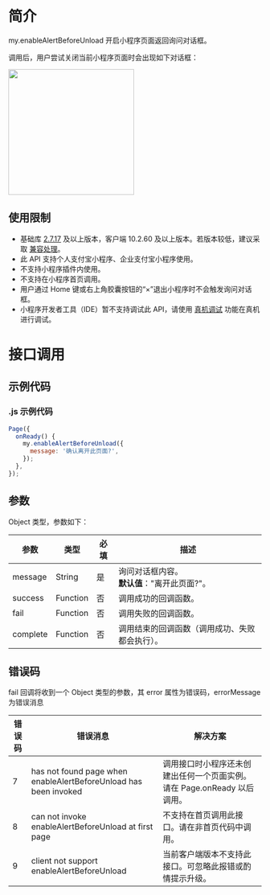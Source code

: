 # 简介

my.enableAlertBeforeUnload 开启小程序页面返回询问对话框。

调用后，用户尝试关闭当前小程序页面时会出现如下对话框：

<img src="https://img.alicdn.com/imgextra/i2/O1CN01IHPkmn1sn1w6S9yip_!!6000000005810-0-tps-1080-703.jpg" width="250px"/>

## 使用限制

- 基础库 [2.7.17](https://opendocs.alipay.com/mini/framework/lib-upgrade-v2) 及以上版本，客户端 10.2.60 及以上版本。若版本较低，建议采取 [兼容处理](https://opendocs.alipay.com/mini/framework/compatibility)。
- 此 API 支持个人支付宝小程序、企业支付宝小程序使用。
- 不支持小程序插件内使用。
- 不支持在小程序首页调用。
- 用户通过 Home 键或右上角胶囊按钮的“×”退出小程序时不会触发询问对话框。
- 小程序开发者工具（IDE）暂不支持调试此 API，请使用 [真机调试](https://opendocs.alipay.com/mini/ide/remote-debug) 功能在真机进行调试。

# 接口调用

## 示例代码

### .js 示例代码

```javascript
Page({
  onReady() {
    my.enableAlertBeforeUnload({
      message: '确认离开此页面?',
    });
  },
});
```

## 参数

Object 类型，参数如下：

| **参数** | **类型** | **必填** | **描述** |
| --- | --- | --- | --- |
| message | String | 是 | 询问对话框内容。<br />**默认值**："离开此页面?"。 |
| success | Function | 否 | 调用成功的回调函数。 |
| fail | Function | 否 | 调用失败的回调函数。 |
| complete | Function | 否 | 调用结束的回调函数（调用成功、失败都会执行）。 |

## 错误码

fail 回调将收到一个 Object 类型的参数，其 error 属性为错误码，errorMessage 为错误消息

| **错误码** | **错误消息** | **解决方案** |
| --- | --- | --- |
| 7 | has not found page when enableAlertBeforeUnload has been invoked | 调用接口时小程序还未创建出任何一个页面实例。请在 Page.onReady 以后调用。 |
| 8 | can not invoke enableAlertBeforeUnload at first page | 不支持在首页调用此接口。请在非首页代码中调用。 |
| 9 | client not support enableAlertBeforeUnload | 当前客户端版本不支持此接口。可忽略此报错或酌情提示升级。 |

<br />
